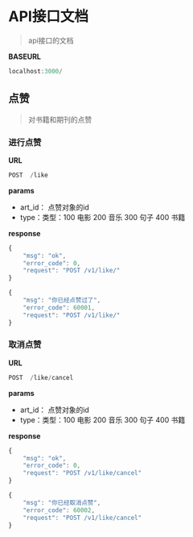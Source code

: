 # API接口文档
> api接口的文档

**BASEURL**
```js
localhost:3000/
```

## 点赞
> 对书籍和期刊的点赞

### 进行点赞

**URL**
```js
POST  /like
```

**params**
* art_id： 点赞对象的id
* type：类型：100 电影  200 音乐  300 句子  400 书籍

**response**
```js
{
    "msg": "ok",
    "error_code": 0,
    "request": "POST /v1/like/"
}

{
    "msg": "你已经点赞过了",
    "error_code": 60001,
    "request": "POST /v1/like/"
}
```

### 取消点赞

**URL**
```js
POST  /like/cancel
```

**params**
* art_id： 点赞对象的id
* type：类型：100 电影  200 音乐  300 句子  400 书籍

**response**
```js
{
    "msg": "ok",
    "error_code": 0,
    "request": "POST /v1/like/cancel"
}

{
    "msg": "你已经取消点赞",
    "error_code": 60002,
    "request": "POST /v1/like/cancel"
}
```

